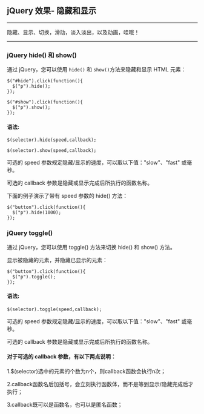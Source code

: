 ## jQuery 效果- 隐藏和显示

---

隐藏、显示、切换，滑动，淡入淡出，以及动画，哇哦！

---

### jQuery hide() 和 show()

通过 jQuery，您可以使用 `hide()` 和 `show()`方法来隐藏和显示 HTML 元素：
```jquery
$("#hide").click(function(){
  $("p").hide();
});
 
$("#show").click(function(){
  $("p").show();
});
```

#### 语法:

```jquery
$(selector).hide(speed,callback);

$(selector).show(speed,callback);
```

可选的 speed 参数规定隐藏/显示的速度，可以取以下值："slow"、"fast" 或毫秒。

可选的 callback 参数是隐藏或显示完成后所执行的函数名称。

下面的例子演示了带有 speed 参数的 hide() 方法：
```jquery
$("button").click(function(){
  $("p").hide(1000);
});
```

### jQuery toggle()

通过 jQuery，您可以使用 toggle() 方法来切换 hide() 和 show() 方法。

显示被隐藏的元素，并隐藏已显示的元素：
```jquery
$("button").click(function(){
  $("p").toggle();
});
```

#### 语法:

```jquery
$(selector).toggle(speed,callback);
```
可选的 speed 参数规定隐藏/显示的速度，可以取以下值："slow"、"fast" 或毫秒。

可选的 callback 参数是隐藏或显示完成后所执行的函数名称。

#### 对于可选的 callback 参数，有以下两点说明：

1.$(selector)选中的元素的个数为n个，则callback函数会执行n次；

2.callback函数名后加括号，会立刻执行函数体，而不是等到显示/隐藏完成后才执行；

3.callback既可以是函数名，也可以是匿名函数；